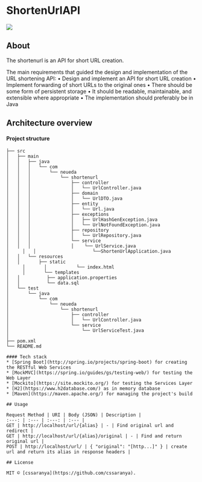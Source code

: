 # ShortenUrlAPI

<a href="https://opensource.org/licenses/MIT"><img src="https://img.shields.io/badge/License-MIT-blue.svg"></a>

## About

The shortenurl is an API for short URL creation.  

The main requirements that guided the design and implementation of the URL shortening API:
•	Design and implement an API for short URL creation
•	Implement forwarding of short URLs to the original ones
•	There should be some form of persistent storage
•	It should be readable, maintainable, and extensible where appropriate
•	The implementation should preferably be in Java

## Architecture overview

#### Project structure
```
├── src
│   ├── main
│   │   ├── java
│   │   │   └── com
│   │   │       └── neueda
│   │   │           └── shortenurl
│   │   │               ├── controller
│   │   │               │   └── UrlController.java
│   │   │               ├── domain
│   │   │               │   └── UrlDTO.java
│   │   │               ├── entity
│   │   │               │   └── Url.java
│   │   │               ├── exceptions
│   │   │               │   ├── UrlHashGenException.java
│   │   │               │   └── UrlNotFoundException.java
│   │   │               ├── repository
│   │   │               │   └── UrlRepository.java
│   │   │               └── service
│   │   │               │    └── UrlService.java
│	  │	  │				        └──ShortenUrlApplication.java
│   │   └── resources
│   │       ├── static
│	  │	  	  │ 	      └── index.html
│	  │	      └── templates
│   │          ├── application.properties
│   │          └── data.sql
│   └── test
│       └── java
│           └── com
│               └── neueda
│                   └── shortenurl
│                       ├── controller
│                       │   └── UrlController.java
│                       └── service
│                           └── UrlServiceTest.java
│						
├── pom.xml
└── README.md

#### Tech stack
* [Spring Boot](http://spring.io/projects/spring-boot) for creating the RESTful Web Services
* [MockMVC](https://spring.io/guides/gs/testing-web/) for testing the Web Layer
* [Mockito](https://site.mockito.org/) for testing the Services Layer
* [H2](https://www.h2database.com/) as in memory database
* [Maven](https://maven.apache.org/) for managing the project's build

## Usage

Request Method | URI | Body (JSON) | Description |  
:---: | :--- | :---: | :--- |
GET | http://localhost/url/{alias} | - | Find original url and redirect | 
GET | http://localhost/url/{alias}/original | - | Find and return original url | 
POST | http://localhost/url/ | { "original": "[http...]" } | create url and return its alias in response headers | 

## License

MIT © [cssaranya](https://github.com/cssaranya).
